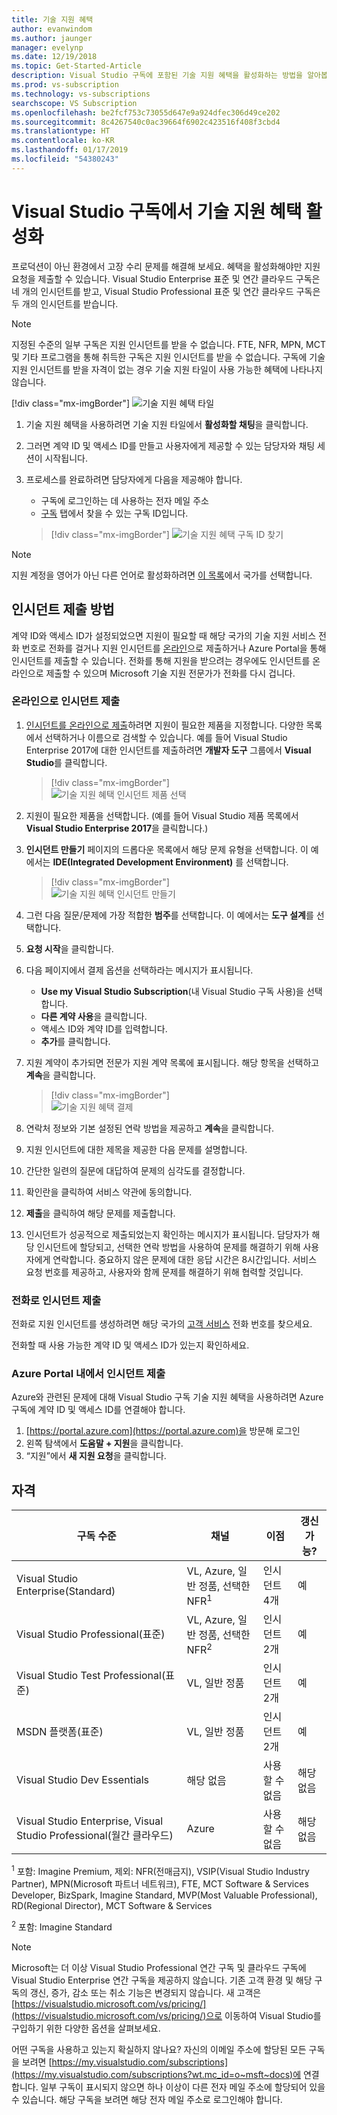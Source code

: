 ```yaml
---
title: 기술 지원 혜택
author: evanwindom
ms.author: jaunger
manager: evelynp
ms.date: 12/19/2018
ms.topic: Get-Started-Article
description: Visual Studio 구독에 포함된 기술 지원 혜택을 활성화하는 방법을 알아봅니다.
ms.prod: vs-subscription
ms.technology: vs-subscriptions
searchscope: VS Subscription
ms.openlocfilehash: be2fcf753c73055d647e9a924dfec306d49ce202
ms.sourcegitcommit: 8c4267540c0ac39664f6902c423516f408f3cbd4
ms.translationtype: HT
ms.contentlocale: ko-KR
ms.lasthandoff: 01/17/2019
ms.locfileid: "54380243"
---
```

# <a name="activate-the-technical-support-benefit-in-visual-studio-subscriptions"></a>Visual Studio 구독에서 기술 지원 혜택 활성화

프로덕션이 아닌 환경에서 고장 수리 문제를 해결해 보세요. 혜택을 활성화해야만 지원 요청을 제출할 수 있습니다. Visual Studio Enterprise 표준 및 연간 클라우드 구독은 네 개의 인시던트를 받고, Visual Studio Professional 표준 및 연간 클라우드 구독은 두 개의 인시던트를 받습니다.

> [!NOTE]
> 지정된 수준의 일부 구독은 지원 인시던트를 받을 수 없습니다. FTE, NFR, MPN, MCT 및 기타 프로그램을 통해 취득한 구독은 지원 인시던트를 받을 수 없습니다. 구독에 기술 지원 인시던트를 받을 자격이 없는 경우 기술 지원 타일이 사용 가능한 혜택에 나타나지 않습니다.
> 
> [!div class="mx-imgBorder"]
> ![기술 지원 혜택 타일](_img/vs-tech-support/vs-tech-support-tile.png)


1. 기술 지원 혜택을 사용하려면 기술 지원 타일에서 **활성화할 채팅**을 클릭합니다. 
2. 그러면 계약 ID 및 액세스 ID를 만들고 사용자에게 제공할 수 있는 담당자와 채팅 세션이 시작됩니다. 
3. 프로세스를 완료하려면 담당자에게 다음을 제공해야 합니다.
   - 구독에 로그인하는 데 사용하는 전자 메일 주소
   - [구독](https://my.visualstudio.com/subscriptions) 탭에서 찾을 수 있는 구독 ID입니다.

   > [!div class="mx-imgBorder"]
   > ![기술 지원 혜택 구독 ID 찾기](_img/vs-tech-support/vs-tech-support-subID-cropped.png)


> [!NOTE]
> 지원 계정을 영어가 아닌 다른 언어로 활성화하려면 [이 목록](https://support.microsoft.com/help/14084/activate-support-contract)에서 국가를 선택합니다.   


## <a name="how-to-submit-an-incident"></a>인시던트 제출 방법

계약 ID와 액세스 ID가 설정되었으면 지원이 필요할 때 해당 국가의 기술 지원 서비스 전화 번호로 전화를 걸거나 지원 인시던트를 [온라인](http://support.microsoft.com/oas/)으로 제출하거나 Azure Portal을 통해 인시던트를 제출할 수 있습니다. 전화를 통해 지원을 받으려는 경우에도 인시던트를 온라인으로 제출할 수 있으며 Microsoft 기술 지원 전문가가 전화를 다시 겁니다.

### <a name="submit-an-incident-online"></a>온라인으로 인시던트 제출

1. [인시던트를 온라인으로 제출](http://support.microsoft.com/oas/)하려면 지원이 필요한 제품을 지정합니다. 다양한 목록에서 선택하거나 이름으로 검색할 수 있습니다. 예를 들어 Visual Studio Enterprise 2017에 대한 인시던트를 제출하려면 **개발자 도구** 그룹에서 **Visual Studio**를 클릭합니다.
   > [!div class="mx-imgBorder"]    
   > ![기술 지원 혜택 인시던트 제품 선택](_img/vs-tech-support/vs-tech-support-select-product.png)

2. 지원이 필요한 제품을 선택합니다. (예를 들어 Visual Studio 제품 목록에서 **Visual Studio Enterprise 2017**을 클릭합니다.)
3. **인시던트 만들기** 페이지의 드롭다운 목록에서 해당 문제 유형을 선택합니다. 이 예에서는 **IDE(Integrated Development Environment)** 를 선택합니다.
   > [!div class="mx-imgBorder"]    
   > ![기술 지원 혜택 인시던트 만들기](_img/vs-tech-support/vs-tech-support-create-incident.png)

4. 그런 다음 질문/문제에 가장 적합한 **범주**를 선택합니다. 이 예에서는 **도구 설계**를 선택합니다.
5. **요청 시작**을 클릭합니다.
6. 다음 페이지에서 결제 옵션을 선택하라는 메시지가 표시됩니다.
   - **Use my Visual Studio Subscription**(내 Visual Studio 구독 사용)을 선택합니다.
   - **다른 계약 사용**을 클릭합니다.
   - 액세스 ID와 계약 ID를 입력합니다.
   - **추가**를 클릭합니다.
7. 지원 계약이 추가되면 전문가 지원 계약 목록에 표시됩니다. 해당 항목을 선택하고 **계속**을 클릭합니다.
   > [!div class="mx-imgBorder"]     
   > ![기술 지원 혜택 결제](_img/vs-tech-support/vs-tech-support-payment.png)

8. 연락처 정보와 기본 설정된 연락 방법을 제공하고 **계속**을 클릭합니다.
9. 지원 인시던트에 대한 제목을 제공한 다음 문제를 설명합니다.
10. 간단한 일련의 질문에 대답하여 문제의 심각도를 결정합니다.
11. 확인란을 클릭하여 서비스 약관에 동의합니다.
12. **제출**을 클릭하여 해당 문제를 제출합니다.
13. 인시던트가 성공적으로 제출되었는지 확인하는 메시지가 표시됩니다. 담당자가 해당 인시던트에 할당되고, 선택한 연락 방법을 사용하여 문제를 해결하기 위해 사용자에게 연락합니다. 중요하지 않은 문제에 대한 응답 시간은 8시간입니다. 서비스 요청 번호를 제공하고, 사용자와 함께 문제를 해결하기 위해 협력할 것입니다.

### <a name="submit-an-incident-by-phone"></a>전화로 인시던트 제출

전화로 지원 인시던트를 생성하려면 해당 국가의 [고객 서비스](https://support.microsoft.com/help/13948/global-customer-service-phone-numbers) 전화 번호를 찾으세요.

전화할 때 사용 가능한 계약 ID 및 액세스 ID가 있는지 확인하세요.

### <a name="submit-an-incident-within-the-azure-portal"></a>Azure Portal 내에서 인시던트 제출

Azure와 관련된 문제에 대해 Visual Studio 구독 기술 지원 혜택을 사용하려면 Azure 구독에 계약 ID 및 액세스 ID를 연결해야 합니다.

1.  [https://portal.azure.com](https://portal.azure.com)을 방문해 로그인
2.  왼쪽 탐색에서 **도움말 + 지원**을 클릭합니다.
3.  “지원”에서 **새 지원 요청**을 클릭합니다.

## <a name="eligibility"></a>자격

| 구독 수준                                                 |     채널                                            | 이점                                                          | 갱신 가능?    |
|--------------------------------------------------------------------|---------------------------------------------------------|------------------------------------------------------------------|---------------|
| Visual Studio Enterprise(Standard)   | VL, Azure, 일반 정품, 선택한 NFR<sup>1</sup> | 인시던트 4개       |  예|
| Visual Studio Professional(표준) | VL, Azure, 일반 정품, 선택한 NFR<sup>2</sup>                                        | 인시던트 2개                                                          |예         |
| Visual Studio Test Professional(표준)                         | VL, 일반 정품                                              | 인시던트 2개                                             |  예         |
| MSDN 플랫폼(표준)                                          | VL, 일반 정품                                              | 인시던트 2개                                               | 예         |
| Visual Studio Dev Essentials | 해당 없음 | 사용할 수 없음 |해당 없음|
| Visual Studio Enterprise, Visual Studio Professional(월간 클라우드) | Azure                                       | 사용할 수 없음                                                           |해당 없음|

<sup>1</sup> 포함: Imagine Premium, 제외: NFR(전매금지), VSIP(Visual Studio Industry Partner), MPN(Microsoft 파트너 네트워크), FTE, MCT Software & Services Developer, BizSpark, Imagine Standard, MVP(Most Valuable Professional), RD(Regional Director), MCT Software & Services

<sup>2</sup> 포함: Imagine Standard

> [!NOTE]
> Microsoft는 더 이상 Visual Studio Professional 연간 구독 및 클라우드 구독에 Visual Studio Enterprise 연간 구독을 제공하지 않습니다. 기존 고객 환경 및 해당 구독의 갱신, 증가, 감소 또는 취소 기능은 변경되지 않습니다. 새 고객은 [https://visualstudio.microsoft.com/vs/pricing/](https://visualstudio.microsoft.com/vs/pricing/)으로 이동하여 Visual Studio를 구입하기 위한 다양한 옵션을 살펴보세요.

어떤 구독을 사용하고 있는지 확실하지 않나요?  자신의 이메일 주소에 할당된 모든 구독을 보려면 [https://my.visualstudio.com/subscriptions](https://my.visualstudio.com/subscriptions?wt.mc_id=o~msft~docs)에 연결합니다. 일부 구독이 표시되지 않으면 하나 이상이 다른 전자 메일 주소에 할당되어 있을 수 있습니다.  해당 구독을 보려면 해당 전자 메일 주소로 로그인해야 합니다.